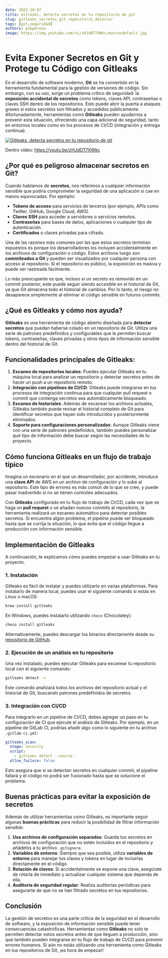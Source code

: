 ```yaml
---
date: 2023-10-07
title: Gitleaks, detecta secretos en tu repositorio de git 
slug: gitleaks_secretos_git_repositorio_detectar 
tags: [git,seguridad]
authors: pabpereza
image: https://img.youtube.com/vi/zHJdDT7XWkc/maxresdefault.jpg
---
```


# Evita Exponer Secretos en Git y Protege tu Código con Gitleaks

En el desarrollo de software moderno, **Git** se ha convertido en la herramienta fundamental para la gestión de versiones de código. Sin embargo, con su uso, surge un problema crítico de seguridad: la **exposición accidental de secretos** como tokens, claves API, contraseñas o claves SSH dentro de los repositorios. Esto puede abrir la puerta a ataques graves si estos secretos son filtrados y accedidos públicamente. Afortunadamente, herramientas como **Gitleaks** pueden ayudarnos a prevenir esta situación, ofreciendo una capa adicional de seguridad, tanto en entornos locales como en los procesos de CI/CD (integración y entrega continua).

[![Gitleaks, detecta secretos en tu repositorio de git](https://img.youtube.com/vi/zHJdDT7XWkc/maxresdefault.jpg)](https://youtu.be/zHJdDT7XWkc)

<!-- truncate -->

Dentro vídeo: https://youtu.be/zHJdDT7XWkc

## ¿Por qué es peligroso almacenar secretos en Git?

Cuando hablamos de **secretos**, nos referimos a cualquier información sensible que podría comprometer la seguridad de una aplicación si cae en manos equivocadas. Por ejemplo:
- **Tokens de acceso** para servicios de terceros (por ejemplo, APIs como Twitter, GitHub, Google Cloud, AWS).
- **Claves SSH** para acceder a servidores o servicios remotos.
- **Contraseñas** para bases de datos, aplicaciones o cualquier tipo de autenticación.
- **Certificados** o claves privadas para cifrado.

Una de las razones más comunes por las que estos secretos terminan expuestos es porque los desarrolladores los incluyen accidentalmente en los archivos de configuración o código. Estos archivos luego son **commiteados a Git** y pueden ser visualizados por cualquier persona con acceso al repositorio. Si el repositorio es público, la exposición es masiva y puede ser rastreada fácilmente.

Lo más preocupante es que, incluso si un secreto es removido en un commit posterior, este puede seguir siendo accesible en el historial de Git, ya que Git almacena todo el historial de cambios. Por lo tanto, el riesgo no desaparece simplemente al eliminar el código sensible en futuros commits.

## ¿Qué es Gitleaks y cómo nos ayuda?

**Gitleaks** es una herramienta de código abierto diseñada para **detectar secretos** que puedan haberse colado en un repositorio de Git. Utiliza una serie de patrones predefinidos y configurables que le permiten buscar tokens, contraseñas, claves privadas y otros tipos de información sensible dentro del historial de Git.

## Funcionalidades principales de Gitleaks:
1. **Escaneo de repositorios locales**: Puedes ejecutar Gitleaks en tu máquina local para analizar un repositorio y detectar secretos antes de hacer un push a un repositorio remoto.
2. **Integración con pipelines de CI/CD**: Gitleaks puede integrarse en tus procesos de integración continua para que cualquier pull request o commit que contenga secretos sea automáticamente bloqueado.
3. **Escaneo de historiales**: Además de escanear los archivos actuales, Gitleaks también puede revisar el historial completo de Git para identificar secretos que hayan sido introducidos y posteriormente eliminados.
4. **Soporte para configuraciones personalizadas**: Aunque Gitleaks viene con una serie de patrones predefinidos, también puedes personalizar qué tipo de información debe buscar según las necesidades de tu proyecto.

## Cómo funciona Gitleaks en un flujo de trabajo típico

Imagina un escenario en el que un desarrollador, por accidente, introduce una **clave API** de AWS en un archivo de configuración y lo sube al repositorio. Este tipo de errores es más común de lo que se cree, y puede pasar inadvertido si no se tienen controles adecuados.

Con **Gitleaks** configurado en tu flujo de trabajo de CI/CD, cada vez que se haga un **pull request** o se añadan nuevos commits al repositorio, la herramienta realizará un escaneo automático para detectar posibles secretos. Si encuentra algún problema, el pipeline puede ser bloqueado hasta que se corrija la situación, lo que evita que el código llegue a producción con información sensible.

## Implementación de Gitleaks

A continuación, te explicamos cómo puedes empezar a usar Gitleaks en tu proyecto.

### 1. Instalación

Gitleaks es fácil de instalar y puedes utilizarlo en varias plataformas. Para instalarlo de manera local, puedes usar el siguiente comando si estás en Linux o macOS:

```bash
brew install gitleaks
```

En Windows, puedes instalarlo utilizando `choco` (Chocolatey):

```bash
choco install gitleaks
```

Alternativamente, puedes descargar los binarios directamente desde su [repositorio de GitHub](https://github.com/zricethezav/gitleaks).

### 2. Ejecución de un análisis en tu repositorio

Una vez instalado, puedes ejecutar Gitleaks para escanear tu repositorio local con el siguiente comando:

```bash
gitleaks detect -v
```

Este comando analizará todos los archivos del repositorio actual y el historial de Git, buscando patrones predefinidos de secretos.

### 3. Integración con CI/CD

Para integrarlo en un pipeline de CI/CD, debes agregar un paso en tu configuración de CI que ejecute el análisis de Gitleaks. Por ejemplo, en un pipeline de GitLab CI, podrías añadir algo como lo siguiente en tu archivo `.gitlab-ci.yml`:

```yaml
gitleaks_scan:
  stage: security
  script:
    - gitleaks detect --source .
  allow_failure: false
```

Esto asegura que si se detectan secretos en cualquier commit, el pipeline fallará y el código no podrá ser fusionado hasta que se solucione el problema.

## Buenas prácticas para evitar la exposición de secretos

Además de utilizar herramientas como Gitleaks, es importante seguir algunas **buenas prácticas** para reducir la posibilidad de filtrar información sensible:

1. **Usa archivos de configuración separados**: Guarda tus secretos en archivos de configuración que no estén incluidos en el repositorio y añádelos a tu archivo `.gitignore`.
2. **Variables de entorno**: Siempre que sea posible, utiliza **variables de entorno** para manejar tus claves y tokens en lugar de incluirlas directamente en el código.
3. **Rotación de claves**: Si accidentalmente se expone una clave, asegúrate de rotarla de inmediato y actualizar cualquier sistema que dependa de ella.
4. **Auditoría de seguridad regular**: Realiza auditorías periódicas para asegurarte de que no se han filtrado secretos en tus repositorios.

## Conclusión

La gestión de secretos es una parte crítica de la seguridad en el desarrollo de software, y la exposición de información sensible puede tener consecuencias catastróficas. Herramientas como **Gitleaks** no solo te permiten detectar estos secretos antes de que lleguen a producción, sino que también pueden integrarse en tu flujo de trabajo de CI/CD para prevenir errores humanos. Si aún no estás utilizando una herramienta como Gitleaks en tus repositorios de Git, ¡es hora de empezar!
